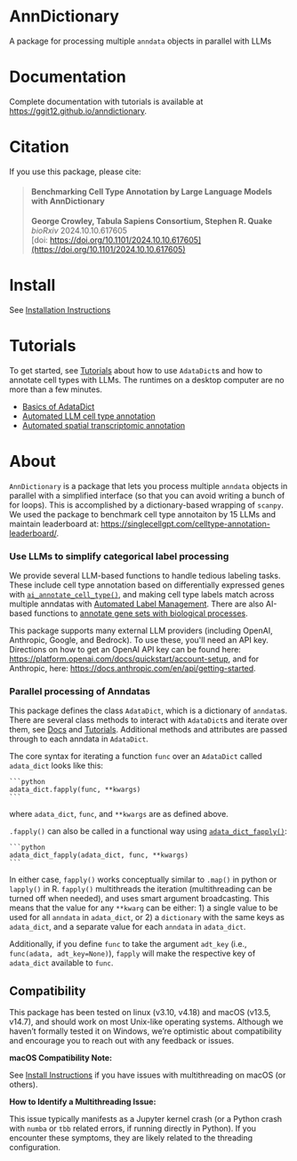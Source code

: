 # AnnDictionary
A package for processing multiple `anndata` objects in parallel with LLMs

# Documentation

Complete documentation with tutorials is available at https://ggit12.github.io/anndictionary.


# Citation

If you use this package, please cite:

> #### Benchmarking Cell Type Annotation by Large Language Models with AnnDictionary  
> **George Crowley, Tabula Sapiens Consortium, Stephen R. Quake**  
> *bioRxiv* 2024.10.10.617605  
> [doi: https://doi.org/10.1101/2024.10.10.617605](https://doi.org/10.1101/2024.10.10.617605)



# Install
See [Installation Instructions](https://ggit12.github.io/anndictionary/installation.html)


# Tutorials
To get started, see [Tutorials](https://ggit12.github.io/anndictionary/tutorials/index.html) about how to use `AdataDict`s and how to annotate cell types with LLMs. The runtimes on a desktop computer are no more than a few minutes.

- [Basics of AdataDict](https://ggit12.github.io/anndictionary/tutorials/adata_dict/index.html)
- [Automated LLM cell type annotation](https://ggit12.github.io/anndictionary/tutorials/annotate/index.html)
- [Automated spatial transcriptomic annotation](https://ggit12.github.io/anndictionary/tutorials/annotate/automated_spatial_transcriptomic_annotation.html)


# About
`AnnDictionary` is a package that lets you process multiple `anndata` objects in parallel with a simplified interface (so that you can avoid writing a bunch of for loops). This is accomplished by a dictionary-based wrapping of `scanpy`. We used the package to benchmark cell type annotaiton by 15 LLMs and maintain leaderboard at: https://singlecellgpt.com/celltype-annotation-leaderboard/.

### Use LLMs to simplify categorical label processing
We provide several LLM-based functions to handle tedious labeling tasks. These include cell type annotation based on differentially expressed genes with [`ai_annotate_cell_type()`](https://ggit12.github.io/anndictionary/api/annotate/cells/de_novo.html#annotation-by-marker-genes), and making cell type labels match across multiple anndatas with [Automated Label Management](https://ggit12.github.io/anndictionary/api/automated_label_management/index.html). There are also AI-based functions to [annotate gene sets with biological processes](https://ggit12.github.io/anndictionary/api/annotate/cells/de_novo.html#annotate-groups-of-cells-by-biological-process).

This package supports many external LLM providers (including OpenAI, Anthropic, Google, and Bedrock). To use these, you'll need an API key. Directions on how to get an OpenAI API key can be found here: https://platform.openai.com/docs/quickstart/account-setup, and for Anthropic, here: https://docs.anthropic.com/en/api/getting-started.

### Parallel processing of Anndatas
This package defines the class `AdataDict`, which is a dictionary of `anndata`s. There are several class methods to interact with `AdataDict`s and iterate over them, see [Docs](https://ggit12.github.io/anndictionary/api/adata_dict/adata_dict.html) and [Tutorials](https://ggit12.github.io/anndictionary/tutorials/adata_dict/index.html). Additional methods and attributes are passed through to each anndata in `AdataDict`.

The core syntax for iterating a function `func` over an `AdataDict` called `adata_dict` looks like this:

    ```python
    adata_dict.fapply(func, **kwargs)
    ```

where `adata_dict`, `func`, and `**kwargs` are as defined above.

`.fapply()` can also be called in a functional way using [`adata_dict_fapply()`](https://ggit12.github.io/anndictionary/api/adata_dict/generated/anndict.adata_dict.adata_dict_fapply.html#anndict.adata_dict.adata_dict_fapply):

    ```python
    adata_dict_fapply(adata_dict, func, **kwargs)
    ```

In either case, `fapply()` works conceptually similar to `.map()` in python or `lapply()` in R. `fapply()` multithreads the iteration (multithreading can be turned off when needed), and uses smart argument broadcasting. This means that the value for any `**kwarg` can be either: 1) a single value to be used for all `anndata` in `adata_dict`, or 2) a `dictionary` with the same keys as `adata_dict`, and a separate value for each `anndata` in `adata_dict`.

Additionally, if you define `func` to take the argument `adt_key` (i.e., `func(adata, adt_key=None)`), `fapply` will make the respective key of `adata_dict` available to `func`.

## Compatibility

This package has been tested on linux (v3.10, v4.18) and macOS (v13.5, v14.7), and should work on most Unix-like operating systems. Although we haven’t formally tested it on Windows, we’re optimistic about compatibility and encourage you to reach out with any feedback or issues.

**macOS Compatibility Note:**

See [Install Instructions](https://ggit12.github.io/anndictionary/installation.html) if you have issues with multithreading on macOS (or others).

**How to Identify a Multithreading Issue:**

This issue typically manifests as a Jupyter kernel crash (or a Python crash with `numba` or `tbb` related errors, if running directly in Python). If you encounter these symptoms, they are likely related to the threading configuration.
